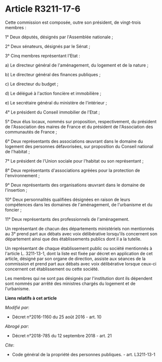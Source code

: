 # Article R3211-17-6

Cette commission est composée, outre son président, de vingt-trois membres : 

1° Deux députés, désignés par l'Assemblée nationale ; 

2° Deux sénateurs, désignés par le Sénat ; 

3° Cinq membres représentant l'Etat : 

a) Le directeur général de l'aménagement, du logement et de la nature ; 

b) Le directeur général des finances publiques ; 

c) Le directeur du budget ; 

d) Le délégué à l'action foncière et immobilière ; 

e) Le secrétaire général du ministère de l'intérieur ; 

4° Le président du Conseil immobilier de l'Etat ; 

5° Deux élus locaux, nommés sur proposition, respectivement, du président de l'Association des maires de France et du
président de l'Association des communautés de France ; 

6° Deux représentants des associations œuvrant dans le domaine du logement des personnes défavorisées, sur proposition du
Conseil national de l'habitat ; 

7° Le président de l'Union sociale pour l'habitat ou son représentant ; 

8° Deux représentants d'associations agréées pour la protection de l'environnement ; 

9° Deux représentants des organisations œuvrant dans le domaine de l'insertion ; 

10° Deux personnalités qualifiées désignées en raison de leurs compétences dans les domaines de l'aménagement, de l'urbanisme
et du foncier ;

11° Deux représentants des professionnels de l'aménagement. 

Un représentant de chacun des départements ministériels non mentionnés au 3° prend part aux débats avec voix délibérative
lorsqu'ils concernent son département ainsi que des établissements publics dont il a la tutelle. 

Un représentant de chaque établissement public ou société mentionnés à l'article L. 3211-13-1, dont la liste est fixée par
décret en application de cet article, désigné par son organe de direction, assiste aux séances de la commission et prend part
aux débats avec voix délibérative lorsque ceux-ci concernent cet établissement ou cette société. 

Les membres qui ne sont pas désignés par l'institution dont ils dépendent sont nommés par arrêté des ministres chargés du
logement et de l'urbanisme.

**Liens relatifs à cet article**

_Modifié par_:

  - Décret n°2016-1160 du 25 août 2016 - art. 10

_Abrogé par_:

  - Décret n°2018-785 du 12 septembre 2018 - art. 21

_Cite_:

  - Code général de la propriété des personnes publiques. - art. L3211-13-1

